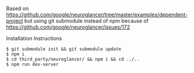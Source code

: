 Based on https://github.com/google/neuroglancer/tree/master/examples/dependent-project
but using git submodule instead of npm because of https://github.com/google/neuroglancer/issues/172

Installation Instructions

```console
$ git submodule init && git submodule update
$ npm i
$ cd third_party/neuroglancer/ && npm i && cd ../..
$ npm run dev-server
```
